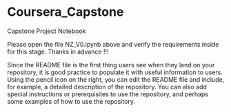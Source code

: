 # Coursera_Capstone
Capstone Project Notebook

Please open the file NZ_V0.ipynb above and verify the requirements inside for this stage. Thanks in advance !!!


Since the README file is the first thing users see when they land on your repository, it is good practice to populate it with useful information to users. Using the pencil icon on the right, you can edit the README file and include, for example, a detailed description of the repository. You can also add special instructions or prerequisites to use the repository, and perhaps some examples of how to use the repository.
